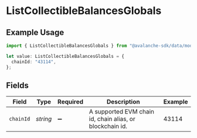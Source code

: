 # ListCollectibleBalancesGlobals

## Example Usage

```typescript
import { ListCollectibleBalancesGlobals } from "@avalanche-sdk/data/models/operations";

let value: ListCollectibleBalancesGlobals = {
  chainId: "43114",
};
```

## Fields

| Field                                                    | Type                                                     | Required                                                 | Description                                              | Example                                                  |
| -------------------------------------------------------- | -------------------------------------------------------- | -------------------------------------------------------- | -------------------------------------------------------- | -------------------------------------------------------- |
| `chainId`                                                | *string*                                                 | :heavy_minus_sign:                                       | A supported EVM chain id, chain alias, or blockchain id. | 43114                                                    |
